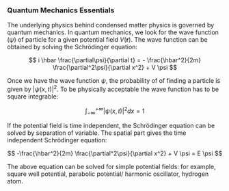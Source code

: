 ### Quantum Mechanics Essentials

The underlying physics behind condensed matter physics is governed by quantum mechanics. In quantum mechanics, we look for the wave function ($\psi$) of particle for a given potential field $V(\textbf{r})$. The wave function can be obtained by solving the Schrödinger equation: 

$$  i \hbar \frac{\partial\psi}{\partial t} = - \frac{\hbar^2}{2m} \frac{\partial^2\psi}{\partial x^2} + V \psi  $$

Once we have the wave function $\psi$, the probability of of finding a particle is given by $|\psi(x, t)|^2$. To be physically acceptable the wave function has to be square integrable:

$$  \int_{-\infty}^{+\infty} |\psi(x, t)|^2 dx = 1  $$ 

If the potential field is time independent, the Schrödinger equation can be solved by separation of variable. The spatial part gives the time independent Schrödinger equation: 

$$  -\frac{\hbar^2}{2m} \frac{\partial^2\psi}{\partial x^2} + V \psi = E \psi  $$ 

The above equation can be solved for simple potential fields: for example, square well potential, parabolic potential/ harmonic oscillator, hydrogen atom. 

